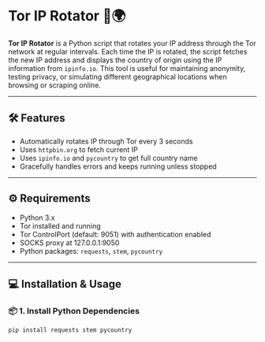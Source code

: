 # Tor IP Rotator 🧅🌍

**Tor IP Rotator** is a Python script that rotates your IP address through the Tor network at regular intervals. Each time the IP is rotated, the script fetches the new IP address and displays the country of origin using the IP information from `ipinfo.io`. This tool is useful for maintaining anonymity, testing privacy, or simulating different geographical locations when browsing or scraping online.

---

## 🛠 Features

- Automatically rotates IP through Tor every 3 seconds
- Uses `httpbin.org` to fetch current IP
- Uses `ipinfo.io` and `pycountry` to get full country name
- Gracefully handles errors and keeps running unless stopped

---

## ⚙️ Requirements

- Python 3.x
- Tor installed and running
- Tor ControlPort (default: 9051) with authentication enabled
- SOCKS proxy at 127.0.0.1:9050
- Python packages: `requests`, `stem`, `pycountry`

---

## 💻 Installation & Usage

### 📦 1. Install Python Dependencies

```bash
pip install requests stem pycountry
